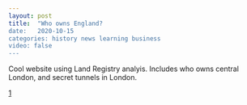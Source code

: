 ```yaml
---
layout: post
title:  "Who owns England? 
date:   2020-10-15
categories: history news learning business
video: false
---
```


Cool website using Land Registry analyis.   Includes who owns central London, and secret tunnels in London.

[1]

[1]: //whoownsengland.org/
